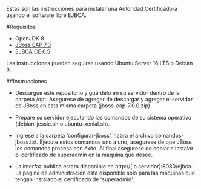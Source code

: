 Estas son las instrucciones para instalar una Autoridad Certificadora usando el software libre EJBCA.

#Requisitos

* OpenJDK 8
* [JBoss EAP 7.0](https://developers.redhat.com/download-manager/file/jboss-eap-7.0.0.zip) 
* [EJBCA CE 6.5](https://sourceforge.net/projects/ejbca/files/ejbca6/ejbca_6_5_0/ejbca_ce_6_5.0.5.zip)

Las instrucciones pueden seguirse usando Ubuntu Server 16 LTS o Debian 8. 

##Instrucciones

- Descargue este repositorio y guárdelo en su servidor dentro de la carpeta /opt. Asegurese de agregar de descargar y agregar el servidor de JBoss en esta misma carpeta (jboss-eap-7.0.0.zip)
 
- Prepare su servidor ejecutando los comandos de su sistema operativo (debian-jessie.sh o ubuntu-xenial.sh).  

- Ingrese a la carpeta 'configurar-jboss', habra el archivo comandos-jboss.txt. Ejecute estos comandos uno a uno, asegurese de que JBoss los comandos procesa con éxito. Al final asegurese de copiar e instalar el certificado de superadmin en la maquina que desee. 

- La interfaz publica estara disponible en http://[ip servidor]:8080/ejbca. La pagina de administración esta disponible solo para las maquinas  que tengan instalado el certificado de 'superadmin'. 
